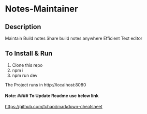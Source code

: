 # Notes-Maintainer

## Description

Maintain Build notes
Share build notes anywhere
Efficient Text editor

## To Install & Run

1. Clone this repo
2. npm i
3. npm run dev

The Project runs in http://localhost:8080

#### Note: #### To Update Readme use below link #### 
https://github.com/tchapi/markdown-cheatsheet
